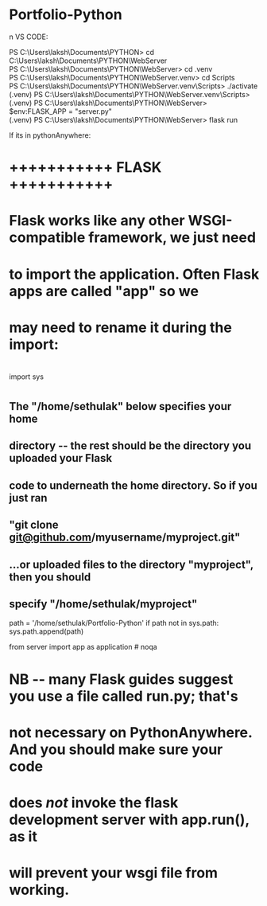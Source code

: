 # Portfolio-Python


n VS CODE:


PS C:\Users\laksh\Documents\PYTHON> cd C:\Users\laksh\Documents\PYTHON\WebServer                                                           
PS C:\Users\laksh\Documents\PYTHON\WebServer> cd .venv                    
PS C:\Users\laksh\Documents\PYTHON\WebServer\.venv> cd Scripts                                                                             
PS C:\Users\laksh\Documents\PYTHON\WebServer\.venv\Scripts> ./activate                     
(.venv) PS C:\Users\laksh\Documents\PYTHON\WebServer\.venv\Scripts> 
(.venv) PS C:\Users\laksh\Documents\PYTHON\WebServer> $env:FLASK_APP = "server.py"   
(.venv) PS C:\Users\laksh\Documents\PYTHON\WebServer> flask run




If its in pythonAnywhere:

# +++++++++++ FLASK +++++++++++
# Flask works like any other WSGI-compatible framework, we just need
# to import the application.  Often Flask apps are called "app" so we
# may need to rename it during the import:
#
#
import sys
#
## The "/home/sethulak" below specifies your home
## directory -- the rest should be the directory you uploaded your Flask
## code to underneath the home directory.  So if you just ran
## "git clone git@github.com/myusername/myproject.git"
## ...or uploaded files to the directory "myproject", then you should
## specify "/home/sethulak/myproject"
path = '/home/sethulak/Portfolio-Python'
if path not in sys.path:
    sys.path.append(path)

from server import app as application  # noqa
#
# NB -- many Flask guides suggest you use a file called run.py; that's
# not necessary on PythonAnywhere.  And you should make sure your code
# does *not* invoke the flask development server with app.run(), as it
# will prevent your wsgi file from working.
